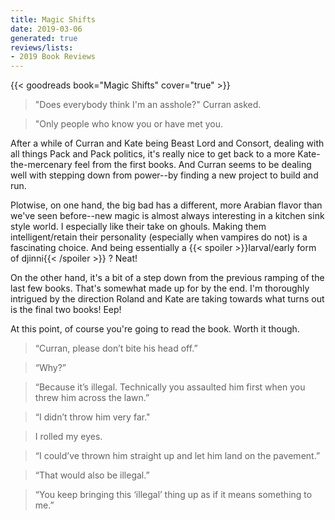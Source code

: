 ```yaml
---
title: Magic Shifts
date: 2019-03-06
generated: true
reviews/lists:
- 2019 Book Reviews
---
```

{{< goodreads book="Magic Shifts" cover="true" >}}

>  "Does everybody think I'm an asshole?" Curran asked.  

>  "Only people who know you or have met you.  

<!--more-->

After a while of Curran and Kate being Beast Lord and Consort, dealing with all things Pack and Pack politics, it's really nice to get back to a more Kate-the-mercenary feel from the first books. And Curran seems to be dealing well with stepping down from power--by finding a new project to build and run.  

Plotwise, on one hand, the big bad has a different, more Arabian flavor than we've seen before--new magic is almost always interesting in a kitchen sink style world. I especially like their take on ghouls. Making them intelligent/retain their personality (especially when vampires do not) is a fascinating choice. And being essentially a  {{< spoiler >}}larval/early form of djinni{{< /spoiler >}}  ? Neat!  

On the other hand, it's a bit of a step down from the previous ramping of the last few books. That's somewhat made up for by the end. I'm thoroughly intrigued by the direction Roland and Kate are taking towards what turns out is the final two books! Eep!  

At this point, of course you're going to read the book. Worth it though.  

>  “Curran, please don’t bite his head off.”  

>  “Why?”  

>  “Because it’s illegal. Technically you assaulted him first when you threw him across the lawn.”  

>  “I didn’t throw him very far."  

>  I rolled my eyes.  

>  “I could’ve thrown him straight up and let him land on the pavement.”  

>  “That would also be illegal.”  

>  “You keep bringing this ‘illegal’ thing up as if it means something to me.”  

